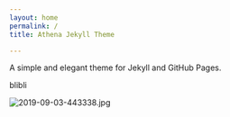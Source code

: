 ```yaml
---
layout: home
permalink: /
title: Athena Jekyll Theme

---
```

A simple and elegant theme for Jekyll and GitHub Pages.

blibli

![2019-09-03-443338.jpg](trenchant_praying_mantis/gh-pages/assets/2019-09-03-443338.jpg)
